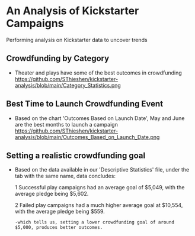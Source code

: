 # An Analysis of Kickstarter Campaigns
Performing analysis on Kickstarter data to uncover trends

## Crowdfunding by Category
* Theater and plays have some of the best outcomes in crowdfunding
https://github.com/SThieshen/kickstarter-analysis/blob/main/Category_Statistics.png

## Best Time to Launch Crowdfunding Event

* Based on the chart 'Outcomes Based on Launch Date', May and June are the best months to launch a campaign
  https://github.com/SThieshen/kickstarter-analysis/blob/main/Outcomes_Based_on_Launch_Date.png

## Setting a realistic crowdfunding goal

  * Based on the data available in our 'Descriptive Statistics' file, under the tab with the same name, data concludes:
  
      1 Successful play campaigns had an average goal of $5,049, with the average pledge being $5,602.
      
      2 Failed play campaigns had a much higher average goal at $10,554, with the average pledge being $559.

        -which tells us, setting a lower crowdfunding goal of around $5,000, produces better outcomes.
